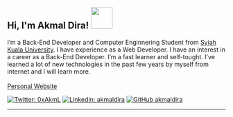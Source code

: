 <h2> Hi, I'm Akmal Dira! <img src="https://media.giphy.com/media/mGcNjsfWAjY5AEZNw6/giphy.gif" width="50"></h2>
I’m a Back-End Developer and Computer Enginnering Student from <a href="https://usk.ac.id">Syiah Kuala University</a>. I have experience as a Web Developer. I have an interest in a career as a Back-End Developer. I’m a fast learner and self-tought. I’ve learned a lot of new technologies in the past few years by myself from internet and I will learn more.
</br></br>
<a href="https://akmaldira.dev">Personal Website</a>
<p><em>
</em></p>

[![Twitter: 0xAkmL](https://img.shields.io/twitter/follow/0xAkmL?style=social)](https://twitter.com/0xAkmL)
[![Linkedin: akmaldira](https://img.shields.io/badge/-akmaldira-blue?style=flat-square&logo=Linkedin&logoColor=white&link=https://www.linkedin.com/in/akmaldira/)](https://www.linkedin.com/in/akmaldira/)
[![GitHub akmaldira](https://img.shields.io/github/followers/akmaldira?label=follow&style=social)](https://github.com/akmaldira)



---
